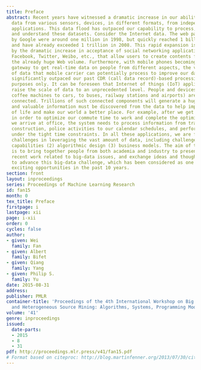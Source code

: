 ```yaml
---
title: Preface
abstract: Recent years have witnessed a dramatic increase in our ability to collect
  data from various sensors, devices, in different formats, from independent or connected
  applications. This data flood has outpaced our capability to process, analyze, store
  and understand these datasets. Consider the Internet data. The web pages indexed
  by Google were around one million in 1998, but quickly reached 1 billion in 2000
  and have already exceeded 1 trillion in 2008. This rapid expansion is accelerated
  by the dramatic increase in acceptance of social networking applications, such as
  Facebook, Twitter, Weibo, etc., that allow users to create contents freely and amplify
  the already huge Web volume. Furthermore, with mobile phones becoming the sensory
  gateway to get real-time data on people from different aspects, the vast amount
  of data that mobile carrier can potentially process to improve our daily life has
  significantly outpaced our past CDR (call data record)-based processing for billing
  purposes only. It can be foreseen that Internet of things (IoT) applications will
  raise the scale of data to an unprecedented level. People and devices (from home
  coffee machines to cars, to buses, railway stations and airports) are all loosely
  connected. Trillions of such connected components will generate a huge data ocean,
  and valuable information must be discovered from the data to help improve quality
  of life and make our world a better place. For example, after we get up every morning,
  in order to optimize our commute time to work and complete the optimization before
  we arrive at office, the system needs to process information from traffic, weather,
  construction, police activities to our calendar schedules, and perform deep optimization
  under the tight time constraints. In all these applications, we are facing significant
  challenges in leveraging the vast amount of data, including challenges in (1) system
  capabilities (2) algorithmic design (3) business models. The aim of this workshop
  is to bring together people from both academia and industry to present their most
  recent work related to big-data issues, and exchange ideas and thoughts in order
  to advance this big-data challenge, which has been considered as one of the most
  exciting opportunities in the past 10 years.
section: front
layout: inproceedings
series: Proceedings of Machine Learning Research
id: fan15
month: 0
tex_title: Preface
firstpage: i
lastpage: xii
page: i-xii
order: 0
cycles: false
author:
- given: Wei
  family: Fan
- given: Albert
  family: Bifet
- given: Qiang
  family: Yang
- given: Philip S.
  family: Yu
date: 2015-08-31
address: 
publisher: PMLR
container-title: 'Proceedings of the 4th International Workshop on Big Data, Streams
  and Heterogeneous Source Mining: Algorithms, Systems, Programming Models and Applications'
volume: '41'
genre: inproceedings
issued:
  date-parts:
  - 2015
  - 8
  - 31
pdf: http://proceedings.mlr.press/v41/fan15.pdf
# Format based on citeproc: http://blog.martinfenner.org/2013/07/30/citeproc-yaml-for-bibliographies/
---
```

